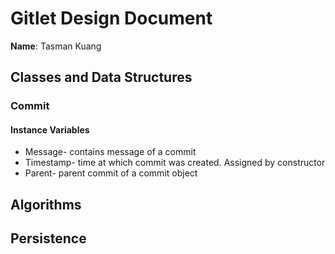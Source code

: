 # Gitlet Design Document

**Name**: Tasman Kuang

## Classes and Data Structures

### Commit
#### Instance Variables
* Message- contains message of a commit
* Timestamp- time at which commit was created. Assigned by constructor
* Parent- parent commit of a commit object


## Algorithms



## Persistence

